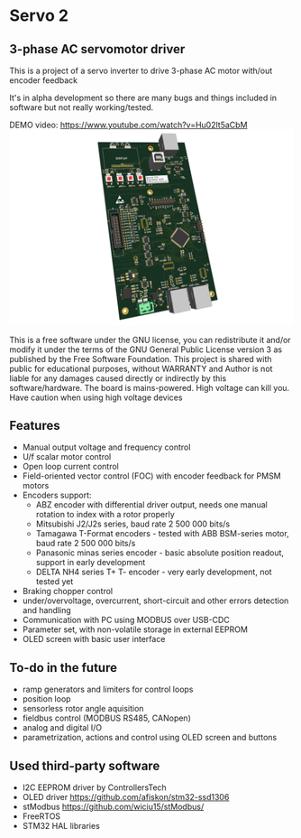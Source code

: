 # Servo 2
## 3-phase AC servomotor driver

This is a project of a servo inverter to drive 3-phase AC motor with/out encoder feedback

It's in alpha development so there are many bugs and things included in software but not really working/tested.

DEMO video: https://www.youtube.com/watch?v=Hu02lt5aCbM
![CPU board](https://github.com/wiciu15/servo2/blob/main/PCB/servo_cpu/servo_cpu.png?raw=true)

This is a free software under the GNU license, you can redistribute it and/or modify it under the terms
of the GNU General Public License version 3 as published by the Free Software Foundation.
This project is shared with public for educational purposes, without WARRANTY and Author is not liable for any damages caused directly
or indirectly by this software/hardware. The board is mains-powered. High voltage can kill you. Have caution when using high voltage devices

## Features

- Manual output voltage and frequency control
- U/f scalar motor control
- Open loop current control
- Field-oriented vector control (FOC) with encoder feedback for PMSM motors
- Encoders support:
  -  ABZ encoder with differential driver output, needs one manual rotation to index with a rotor properly
  -  Mitsubishi J2/J2s series, baud rate 2 500 000 bits/s
  -  Tamagawa T-Format encoders - tested with ABB BSM-series motor, baud rate 2 500 000 bits/s
  -  Panasonic minas series encoder - basic absolute position readout, support in early development
  -  DELTA NH4 series T+ T- encoder - very early development, not tested yet
- Braking chopper control
- under/overvoltage, overcurrent, short-circuit and other errors detection and handling
- Communication with PC using MODBUS over USB-CDC
- Parameter set, with non-volatile storage in external EEPROM
- OLED screen with basic user interface

## To-do in the future

- ramp generators and limiters for control loops
- position loop
- sensorless rotor angle aquisition
- fieldbus control (MODBUS RS485, CANopen)
- analog and digital I/O
- parametrization, actions and control using OLED screen and buttons

## Used third-party software
- I2C EEPROM driver by ControllersTech
- OLED driver https://github.com/afiskon/stm32-ssd1306
- stModbus https://github.com/wiciu15/stModbus/
- FreeRTOS
- STM32 HAL libraries




